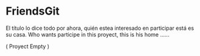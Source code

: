 # FriendsGit
El título lo dice todo por ahora, quién estea interesado en participar está es su casa.
Who wants participe in this proyect, this is his home ......

( Proyect Empty )
